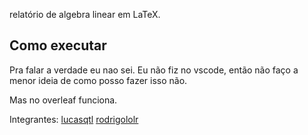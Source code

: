 relatório de algebra linear em LaTeX. 

## Como executar

Pra falar a verdade eu nao sei. Eu não fiz no vscode, então não faço a menor ideia de como posso fazer isso não.

Mas no overleaf funciona.

Integrantes:
[lucasqtl](https://github.com/rodrigololr)
[rodrigololr](https://github.com/rodrigololr)
